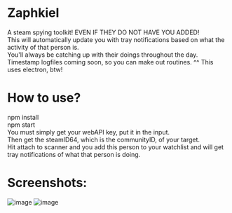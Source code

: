 # Zaphkiel
A steam spying toolkit! EVEN IF THEY DO NOT HAVE YOU ADDED! <br />
This will automatically update you with tray notifications based on what the activity of that person is. <br />
You'll always be catching up with their doings throughout the day. Timestamp logfiles coming soon, so you can make out routines. ^^
This uses electron, btw!
# How to use?
npm install<br />
npm start<br />
You must simply get your webAPI key, put it in the input.<br />
Then get the steamID64, which is the communityID, of your target.<br />
Hit attach to scanner and you add this person to your watchlist and will get tray notifications of what that person is doing.<br />
# Screenshots:
![image](https://user-images.githubusercontent.com/120185445/236691331-1dbc9000-7754-4d1b-8b86-bff587be5694.png)
![image](https://user-images.githubusercontent.com/120185445/236846384-8619d1ce-4b85-4bc9-8ea2-b0ee1dd18c1f.png)


